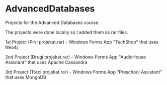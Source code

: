 # AdvancedDatabases
Projects for the Advanced Databases course.

The projects were done locally so I added them as rar files.

1st Project (Prvi projekat.rar) - Windows Forms App "TechShop" that uses Neo4j

2nd Project (Drugi projekat.rar) - Windows Forms App "AudioHouse Assistant" that uses Apache Cassandra

3rd Project (Treci projekat.rar) - Windows Forms App "Preschool Assistant" that uses MongoDB
